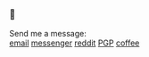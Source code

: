 ### 🤔

Send me a message: <br />
<a href="mailto:dqdang17@gmail.com">email</a>
<a href="https://www.m.me/dqdang1" target="_blank">messenger</a>
<a href="https://www.reddit.com/user/outsidefarmland" target="_blank">reddit</a>
<a href="https://raw.githubusercontent.com/dqdang/dqdang.github.io/master/derek-dang.asc" target="_blank">PGP</a>
<a href="https://www.buymeacoffee.com/dqdang" target="_blank">coffee</a>

<!-- recent_releases starts -->

<!-- recent_releases ends -->

